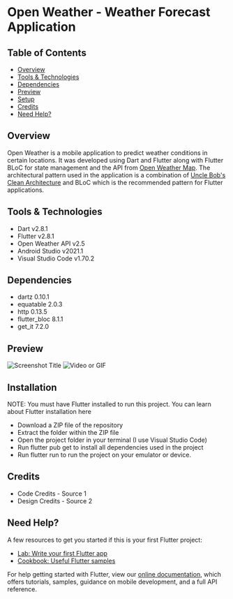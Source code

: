 # Open Weather - Weather Forecast Application

## Table of Contents

- [Overview](#url)
- [Tools & Technologies](#url)
- [Dependencies](#url)
- [Preview](#url)
- [Setup](#url)
- [Credits](#url)
- [Need Help?](#url)

## Overview

Open Weather is a mobile application to predict weather conditions in certain locations. It was developed using Dart and Flutter along with Flutter BLoC for state management and the API from [Open Weather Map](https://api.openweathermap.org/). The architectural pattern used in the application is a combination of [Uncle Bob's Clean Architecture](url) and BLoC which is the recommended pattern for Flutter applications.

## Tools & Technologies

- Dart v2.8.1
- Flutter v2.8.1
- Open Weather API v2.5
- Android Studio v2021.1
- Visual Studio Code v1.70.2

## Dependencies

- dartz 0.10.1
- equatable 2.0.3
- http 0.13.5
- flutter_bloc 8.1.1
- get_it 7.2.0

## Preview

![Screenshot Title](url)
![Video or GIF](url)

## Installation

NOTE: You must have Flutter installed to run this project. You can learn about Flutter installation here

- Download a ZIP file of the repository
- Extract the folder within the ZIP file
- Open the project folder in your terminal (I use Visual Studio Code)
- Run flutter pub get to install all dependencies used in the project
- Run flutter run to run the project on your emulator or device.

## Credits

- Code Credits - Source 1
- Design Credits - Source 2

## Need Help?

A few resources to get you started if this is your first Flutter project:

- [Lab: Write your first Flutter app](https://flutter.dev/docs/get-started/codelab)
- [Cookbook: Useful Flutter samples](https://flutter.dev/docs/cookbook)

For help getting started with Flutter, view our
[online documentation](https://flutter.dev/docs), which offers tutorials,
samples, guidance on mobile development, and a full API reference.
